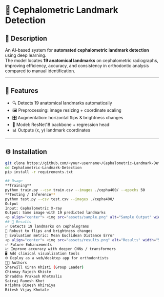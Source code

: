 # 🧠 Cephalometric Landmark Detection  

## 📌 Description  
An AI-based system for **automated cephalometric landmark detection** using deep learning.  
The model locates **19 anatomical landmarks** on cephalometric radiographs, improving efficiency, accuracy, and consistency in orthodontic analysis compared to manual identification.  

---

## 🚀 Features  
- 🔍 Detects 19 anatomical landmarks automatically  
- 🖼️ Preprocessing: image resizing + coordinate scaling  
- 🎛️ Augmentation: horizontal flips & brightness changes  
- 🧠 Model: ResNet18 backbone + regression head  
- 📊 Outputs (x, y) landmark coordinates  

---

## ⚙️ Installation  
```bash
git clone https://github.com/<your-username>/Cephalometric-Landmark-Detection.git
cd Cephalometric-Landmark-Detection
pip install -r requirements.txt

## Usage
**Training**
python train.py --csv train.csv --images ./cepha400/ --epochs 50
**Testing / Inference**
python test.py --csv test.csv --images ./cepha400/
Output
Input: Cephalometric X-ray
Output: Same image with 19 predicted landmarks
<p align="center"> <img src="assets/sample.png" alt="Sample Output" width="400"/> </p>
## 🧪 Results
✅ Detects 19 landmarks on cephalograms
🔄 Robust to flips and brightness changes
📏 Evaluation metric: Mean Euclidean Distance Error
<p align="center"> <img src="assets/results.png" alt="Results" width="500"/> </p>
✅ Future Enhancements
📈 Improve accuracy with deeper CNNs / transformers
🖥️ Add clinical visualization tools
🌐 Deploy as a web/desktop app for orthodontists
👨‍💻 Authors
Sharwill Kiran Khisti (Group Leader)
Chinmay Rajesh Khiste
Shraddha Prakash Khetmalis
Sairaj Ramesh Khot
Krishna Dinesh Khiraiya
Ritesh Vijay Khotale
